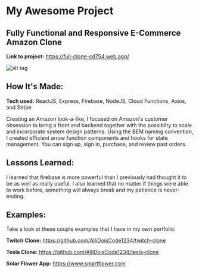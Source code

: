 # My Awesome Project

## Fully Functional and Responsive E-Commerce Amazon Clone

**Link to project:** https://full-clone-cd754.web.app/

![alt tag](https://i.imgur.com/vf7mGq4.png)

## How It's Made:

**Tech used:** ReactJS, Express, Firebase, NodeJS, Cloud Functions, Axios, and Stripe 

Creating an Amazon look-a-like, I focused on Amazon's customer obsession to bring a front and backend together with the possibilty to scale and incorporate system design patterns. Using the BEM naming convention, I created efficient arrow function components and hooks for state management. You can sign up, sign in, purchase, and review past orders.

## Lessons Learned:

I learned that firebase is more powerful than I previously had thought it to be as well as really useful. I also learned that no matter if things were able to work before, something will always break and my patience is never-ending.

## Examples:

Take a look at these couple examples that I have in my own portfolio:

**Twitch Clone:** https://github.com/AlliDoisCode1234/twitch-clone

**Tesla Clone:** https://github.com/AlliDoisCode1234/tesla-clone

**Solar Flower App:** https://www.smartflower.com
